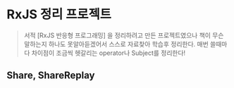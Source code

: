 # RxJS 정리 프로젝트

> 서적 [RxJS 반응형 프로그래밍] 을 정리하려고 만든 프로젝트였으나 책이 무슨말하는지 하나도 못알아듣겠어서 스스로 자료찾아 학습후 정리한다. 매번 쓸때마다 차이점이 조금씩 헷갈리는 operator나 Subject를 정리한다!

## Share, ShareReplay
